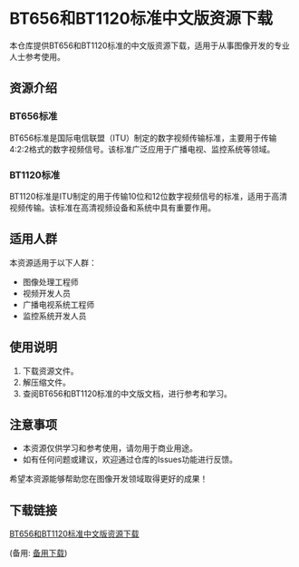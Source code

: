 # BT656和BT1120标准中文版资源下载

本仓库提供BT656和BT1120标准的中文版资源下载，适用于从事图像开发的专业人士参考使用。

## 资源介绍

### BT656标准
BT656标准是国际电信联盟（ITU）制定的数字视频传输标准，主要用于传输4:2:2格式的数字视频信号。该标准广泛应用于广播电视、监控系统等领域。

### BT1120标准
BT1120标准是ITU制定的用于传输10位和12位数字视频信号的标准，适用于高清视频传输。该标准在高清视频设备和系统中具有重要作用。

## 适用人群
本资源适用于以下人群：
- 图像处理工程师
- 视频开发人员
- 广播电视系统工程师
- 监控系统开发人员

## 使用说明
1. 下载资源文件。
2. 解压缩文件。
3. 查阅BT656和BT1120标准的中文版文档，进行参考和学习。

## 注意事项
- 本资源仅供学习和参考使用，请勿用于商业用途。
- 如有任何问题或建议，欢迎通过仓库的Issues功能进行反馈。

希望本资源能够帮助您在图像开发领域取得更好的成果！

## 下载链接
[BT656和BT1120标准中文版资源下载](https://pan.quark.cn/s/fd0f40f2d16a) 

(备用: [备用下载](https://pan.baidu.com/s/1ZcsIUhC0l5-5Lgc76tD-TQ?pwd=1234))
